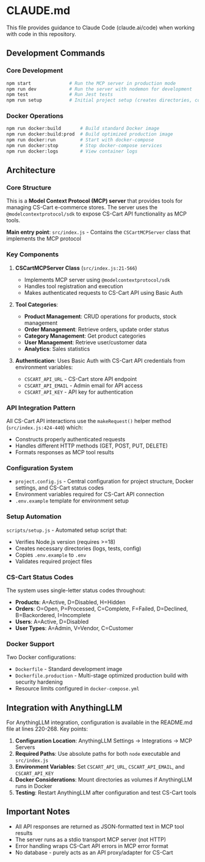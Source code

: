 # CLAUDE.md

This file provides guidance to Claude Code (claude.ai/code) when working with code in this repository.

## Development Commands

### Core Development
```bash
npm start              # Run the MCP server in production mode
npm run dev            # Run the server with nodemon for development
npm test               # Run Jest tests
npm run setup          # Initial project setup (creates directories, copies .env)
```

### Docker Operations
```bash
npm run docker:build       # Build standard Docker image
npm run docker:build:prod  # Build optimized production image
npm run docker:run         # Start with docker-compose
npm run docker:stop        # Stop docker-compose services
npm run docker:logs        # View container logs
```

## Architecture

### Core Structure
This is a **Model Context Protocol (MCP) server** that provides tools for managing CS-Cart e-commerce stores. The server uses the `@modelcontextprotocol/sdk` to expose CS-Cart API functionality as MCP tools.

**Main entry point**: `src/index.js` - Contains the `CSCartMCPServer` class that implements the MCP protocol

### Key Components

1. **CSCartMCPServer Class** (`src/index.js:21-566`)
   - Implements MCP server using `@modelcontextprotocol/sdk`
   - Handles tool registration and execution
   - Makes authenticated requests to CS-Cart API using Basic Auth

2. **Tool Categories**:
   - **Product Management**: CRUD operations for products, stock management
   - **Order Management**: Retrieve orders, update order status
   - **Category Management**: Get product categories
   - **User Management**: Retrieve user/customer data
   - **Analytics**: Sales statistics

3. **Authentication**: Uses Basic Auth with CS-Cart API credentials from environment variables:
   - `CSCART_API_URL` - CS-Cart store API endpoint
   - `CSCART_API_EMAIL` - Admin email for API access
   - `CSCART_API_KEY` - API key for authentication

### API Integration Pattern
All CS-Cart API interactions use the `makeRequest()` helper method (`src/index.js:424-440`) which:
- Constructs properly authenticated requests
- Handles different HTTP methods (GET, POST, PUT, DELETE)
- Formats responses as MCP tool results

### Configuration System
- `project.config.js` - Central configuration for project structure, Docker settings, and CS-Cart status codes
- Environment variables required for CS-Cart API connection
- `.env.example` template for environment setup

### Setup Automation
`scripts/setup.js` - Automated setup script that:
- Verifies Node.js version (requires >=18)
- Creates necessary directories (logs, tests, config)
- Copies `.env.example` to `.env`
- Validates required project files

### CS-Cart Status Codes
The system uses single-letter status codes throughout:
- **Products**: A=Active, D=Disabled, H=Hidden
- **Orders**: O=Open, P=Processed, C=Complete, F=Failed, D=Declined, B=Backordered, I=Incomplete
- **Users**: A=Active, D=Disabled
- **User Types**: A=Admin, V=Vendor, C=Customer

### Docker Support
Two Docker configurations:
- `Dockerfile` - Standard development image
- `Dockerfile.production` - Multi-stage optimized production build with security hardening
- Resource limits configured in `docker-compose.yml`

## Integration with AnythingLLM

For AnythingLLM integration, configuration is available in the README.md file at lines 220-268. Key points:

1. **Configuration Location**: AnythingLLM Settings → Integrations → MCP Servers
2. **Required Paths**: Use absolute paths for both `node` executable and `src/index.js`
3. **Environment Variables**: Set `CSCART_API_URL`, `CSCART_API_EMAIL`, and `CSCART_API_KEY`
4. **Docker Considerations**: Mount directories as volumes if AnythingLLM runs in Docker
5. **Testing**: Restart AnythingLLM after configuration and test CS-Cart tools

## Important Notes

- All API responses are returned as JSON-formatted text in MCP tool results
- The server runs as a stdio transport MCP server (not HTTP)
- Error handling wraps CS-Cart API errors in MCP error format
- No database - purely acts as an API proxy/adapter for CS-Cart